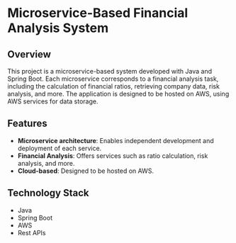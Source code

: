# Microservice-Based Financial Analysis System

## Overview
This project is a microservice-based system developed with Java and Spring Boot. Each microservice corresponds to a financial analysis task, including the calculation of financial ratios, retrieving company data, risk analysis, and more. The application is designed to be hosted on AWS, using AWS services for data storage.

## Features

- **Microservice architecture**: Enables independent development and deployment of each service.
- **Financial Analysis**: Offers services such as ratio calculation, risk analysis, and more.
- **Cloud-based**: Designed to be hosted on AWS.

## Technology Stack

- Java
- Spring Boot
- AWS
- Rest APIs
